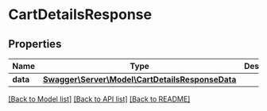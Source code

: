 # CartDetailsResponse

## Properties
Name | Type | Description | Notes
------------ | ------------- | ------------- | -------------
**data** | [**Swagger\Server\Model\CartDetailsResponseData**](CartDetailsResponseData.md) |  | [optional] 

[[Back to Model list]](../README.md#documentation-for-models) [[Back to API list]](../README.md#documentation-for-api-endpoints) [[Back to README]](../README.md)



